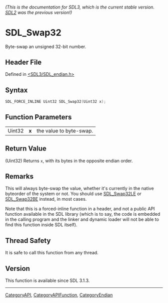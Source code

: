 ###### (This is the documentation for SDL3, which is the current stable version. [SDL2](https://wiki.libsdl.org/SDL2/) was the previous version!)
# SDL_Swap32

Byte-swap an unsigned 32-bit number.

## Header File

Defined in [<SDL3/SDL_endian.h>](https://github.com/libsdl-org/SDL/blob/main/include/SDL3/SDL_endian.h)

## Syntax

```c
SDL_FORCE_INLINE Uint32 SDL_Swap32(Uint32 x);
```

## Function Parameters

|        |       |                         |
| ------ | ----- | ----------------------- |
| Uint32 | **x** | the value to byte-swap. |

## Return Value

(Uint32) Returns `x`, with its bytes in the opposite endian order.

## Remarks

This will always byte-swap the value, whether it's currently in the native
byteorder of the system or not. You should use [SDL_Swap32LE](SDL_Swap32LE)
or [SDL_Swap32BE](SDL_Swap32BE) instead, in most cases.

Note that this is a forced-inline function in a header, and not a public
API function available in the SDL library (which is to say, the code is
embedded in the calling program and the linker and dynamic loader will not
be able to find this function inside SDL itself).

## Thread Safety

It is safe to call this function from any thread.

## Version

This function is available since SDL 3.1.3.

----
[CategoryAPI](CategoryAPI), [CategoryAPIFunction](CategoryAPIFunction), [CategoryEndian](CategoryEndian)

